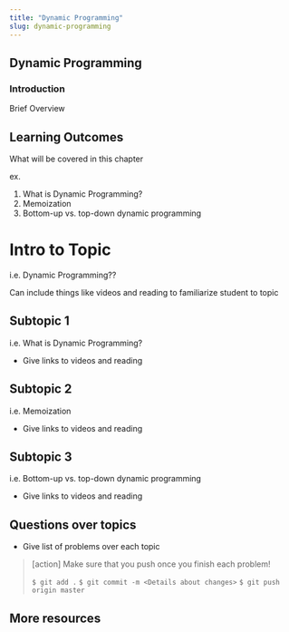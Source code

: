 ```yaml
---
title: "Dynamic Programming"
slug: dynamic-programming
---
```


## Dynamic Programming

### Introduction

Brief Overview

## Learning Outcomes
What will be covered in this chapter

ex.
1. What is Dynamic Programming?
1. Memoization
1. Bottom-up vs. top-down dynamic programming

# Intro to Topic

i.e. Dynamic Programming??

Can include things like videos and reading to familiarize student to topic

## Subtopic 1

i.e. What is Dynamic Programming?

- Give links to videos and reading


## Subtopic 2

i.e. Memoization

- Give links to videos and reading

## Subtopic 3

i.e. Bottom-up vs. top-down dynamic programming

- Give links to videos and reading

## Questions over topics

- Give list of problems over each topic

>[action]
>Make sure that you push once you finish each problem!
>
>```$ git add .```
>```$ git commit -m <Details about changes>```
>```$ git push origin master```

## More resources
